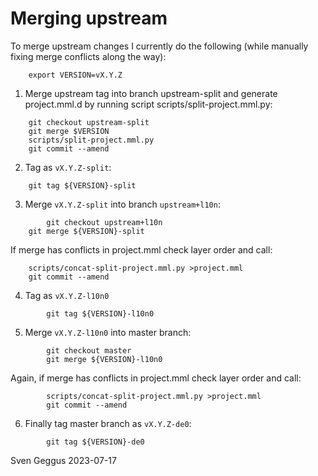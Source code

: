 # Merging upstream

To merge upstream changes I currently do the following
(while manually fixing merge conflicts along the way):

```
	export VERSION=vX.Y.Z
```

1. Merge upstream tag into branch upstream-split and generate project.mml.d
   by running script scripts/split-project.mml.py:
```
	git checkout upstream-split
	git merge $VERSION
	scripts/split-project.mml.py
	git commit --amend
```
   
2. Tag as `vX.Y.Z-split`:

```
	git tag ${VERSION}-split
```

3. Merge `vX.Y.Z-split` into branch `upstream+l10n`:
```
        git checkout upstream+l10n
	git merge ${VERSION}-split
```

If merge has conflicts in project.mml check layer order and call:
```
	scripts/concat-split-project.mml.py >project.mml
	git commit --amend
```


4. Tag as `vX.Y.Z-l10n0`

```
        git tag ${VERSION}-l10n0
```

5. Merge `vX.Y.Z-l10n0` into master branch:
```
        git checkout master
        git merge ${VERSION}-l10n0
```

Again, if merge has conflicts in project.mml check layer order and call:
```
        scripts/concat-split-project.mml.py >project.mml
        git commit --amend
```


6. Finally tag master branch as `vX.Y.Z-de0`:
```
        git tag ${VERSION}-de0
```

Sven Geggus 2023-07-17

